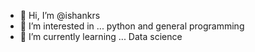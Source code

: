 - 👋 Hi, I’m @ishankrs
- 👀 I’m interested in ... python and general programming
- 🌱 I’m currently learning ... Data science

<!---
ishankrs/ishankrs is a ✨ special ✨ repository because its `README.md` (this file) appears on your GitHub profile.
You can click the Preview link to take a look at your changes.
--->
